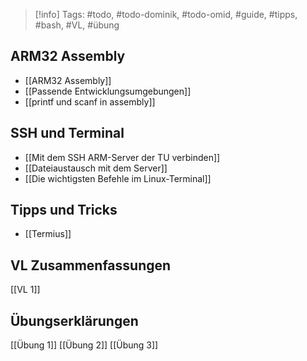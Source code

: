 > [!info] 
> Tags: #todo, #todo-dominik, #todo-omid, #guide, #tipps, #bash, #VL, #übung 
## ARM32 Assembly
- [[ARM32 Assembly]]
- [[Passende Entwicklungsumgebungen]]
- [[printf und scanf in assembly]]
## SSH und Terminal
- [[Mit dem SSH ARM-Server der TU verbinden]]
- [[Dateiaustausch mit dem Server]]
- [[Die wichtigsten Befehle im Linux-Terminal]]
## Tipps und Tricks
- [[Termius]]
## VL Zusammenfassungen
[[VL 1]]
## Übungserklärungen
[[Übung 1]]
[[Übung 2]]
[[Übung 3]]
